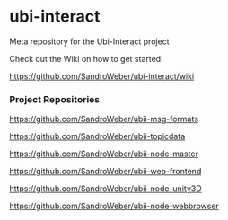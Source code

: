 # ubi-interact
Meta repository for the Ubi-Interact project

Check out the Wiki on how to get started!

https://github.com/SandroWeber/ubi-interact/wiki


### Project Repositories

https://github.com/SandroWeber/ubii-msg-formats

https://github.com/SandroWeber/ubii-topicdata


https://github.com/SandroWeber/ubii-node-master

https://github.com/SandroWeber/ubii-web-frontend


https://github.com/SandroWeber/ubii-node-unity3D

https://github.com/SandroWeber/ubii-node-webbrowser

